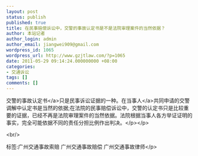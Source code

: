 ```yaml
---
layout: post
status: publish
published: true
title: 在民事赔偿诉讼中，交警的事故认定书是不是法院审理案件的当然依据？
author: 本站记者
author_login: admin
author_email: jiangwei909@gmail.com
wordpress_id: 1065
wordpress_url: http://www.gzjtlaw.com/?p=1065
date: 2011-05-29 09:14:24.000000000 +08:00
categories:
- 交通诉讼
tags: []
comments: []
---
```

<p><p>交警的<a>事故认定书<&#47;a>只是民事诉讼证据的一种。在<a>当事人<&#47;a>共同申请的交警调解中认定书是当然的依据;在法院的民事赔偿诉讼中，交警的认定书只是比较重要的证据，已经不再是法院审理案件的当然依据。法院根据当事人各方举证证明的事实，完全可能依据不同的责任分担比例作出判决。<&#47;p><&#47;p><br&#47;><p>标签:广州交通事故索赔 广州交通事故赔偿 广州交通事故律师<&#47;p>
